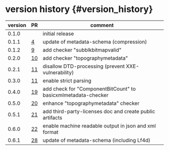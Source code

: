 version history                 {#version_history}
============

 version        |  PR                                                  | comment
 -------------- | ---------------------------------------------------- | ---------------------------------------------------
 0.1.0          |                                                      | initial release
 0.1.1          | [4](https://github.com/ZEISS/czicheck/pull/4)        | update of metadata-schema (compression)
 0.1.2          | [9](https://github.com/ZEISS/czicheck/pull/9)        | add checker "subblkbitmapvalid"
 0.2.0          | [10](https://github.com/ZEISS/czicheck/pull/10)      | add checker "topographymetadata"
 0.2.1          | [11](https://github.com/ZEISS/czicheck/pull/11)      | disallow DTD-processing (prevent XXE-vulnerability)
 0.3.0          | [11](https://github.com/ZEISS/czicheck/pull/15)      | enable strict parsing
 0.4.0          | [19](https://github.com/ZEISS/czicheck/pull/19)      | add check for "ComponentBitCount" to basicxmlmetadata-checker
 0.5.0          | [20](https://github.com/ZEISS/czicheck/pull/20)      | enhance "topographymetadata" checker
 0.5.1          | [21](https://github.com/ZEISS/czicheck/pull/21)      | add third-party-licenses doc and create public artifacts
 0.6.0          | [22](https://github.com/ZEISS/czicheck/pull/22)      | enable machine readable output in json and xml format
 0.6.1          | [28](https://github.com/ZEISS/czicheck/pull/28)      | update of metadata-schema (including Lf4d)

